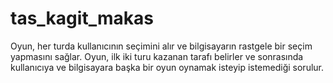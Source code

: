 # tas_kagit_makas
Oyun, her turda kullanıcının seçimini alır ve bilgisayarın rastgele bir seçim yapmasını sağlar. Oyun, ilk iki turu kazanan tarafı belirler ve sonrasında kullanıcıya ve bilgisayara başka bir oyun oynamak isteyip istemediği sorulur.

